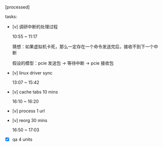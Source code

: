 [processed]

tasks:

* [v] 调研中断的处理过程

    10:55 ~ 11:17

    猜想：如果虚拟机卡死，那么一定存在一个命令发送完后，接收不到下一个中断

    假设的模型：pcie 发送包 -> 等待中断 -> pcie 接收包

* [v] linux driver sync

    13:07 ~ 15:42

* [v] cache tabs 10 mins

    16:10 ~ 16:20

* [v] process 1 url

* [v] reorg 30 mins

    16:50 ~ 17:03

* [x] qa 4 units

